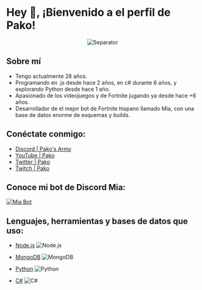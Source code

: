 # Hey 👋, ¡Bienvenido a el perfil de Pako!

<p align="center"> 
  <img src="https://media.discordapp.net/attachments/880106736181207072/1177059832294019132/257076709-25c73d00-10fb-4ec9-800a-2d2c08637fde_copia.png?ex=65712164&is=655eac64&hm=a1452dbe98d0db4a6af4527ac995a7e8acc01eda5b9b6248caeeb89848c3402d&=&format=webp&width=1025&height=110" alt="Separator" />
</p>

## Sobre mí

- Tengo actualmente 28 años.
- Programando en .js desde hace 2 años, en c# durante 6 años, y explorando Python desde hace 1 año.
- Apasionado de los videojuegos y de Fortnite jugando ya desde hace +6 años.
- Desarrollador de el mejor bot de Fortnite hispano llamado Mia, con una base de datos enorme de esquemas y builds.

## Conéctate conmigo:

- [Discord | Pako's Army](https://dsc.gg/pakosarmy)
- [YouTube | Pako](https://www.youtube.com/channel/UCnTmZG7LXK3HXcB2-FX-UVQ)
- [Twitter | Pako](https://twitter.com/mynameispako_)
- [Twitch | Pako](https://www.twitch.tv/mynameispako_)

## Conoce mi bot de Discord Mia:

[![Mia Bot](https://media.discordapp.net/attachments/880106736181207072/1177068630630994050/PNG_MIA_V13.png?ex=65712996&is=655eb496&hm=22a946f5466c78bbf06981356b21b80bac269785466970b53ab63bdeb411fcc3&=&format=webp)](https://dsc.gg/miabot)

## Lenguajes, herramientas y bases de datos que uso:

- [Node.js](https://dsc.gg/pakosarmy)
  ![Node.js](https://www.logo.wine/a/logo/Node.js/Node.js-Logo.wine.svg)
  
- [MongoDB](https://dsc.gg/pakosarmy)
  ![MongoDB](https://www.logo.wine/a/logo/MongoDB/MongoDB-Logo.wine.svg)
  
- [Python](https://dsc.gg/pakosarmy)
  ![Python](https://www.logo.wine/a/logo/Python_(programming_language)/Python_(programming_language)-Logo.wine.svg)
  
- [C#](https://dsc.gg/pakosarmy)
  ![C#](https://www.svgrepo.com/show/452184/csharp.svg)

